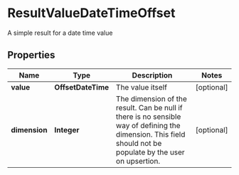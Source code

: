 

# ResultValueDateTimeOffset

A simple result for a date time value

## Properties

Name | Type | Description | Notes
------------ | ------------- | ------------- | -------------
**value** | **OffsetDateTime** | The value itself |  [optional]
**dimension** | **Integer** | The dimension of the result. Can be null if there is no sensible way of defining the dimension. This field should not be  populate by the user on upsertion. |  [optional]



